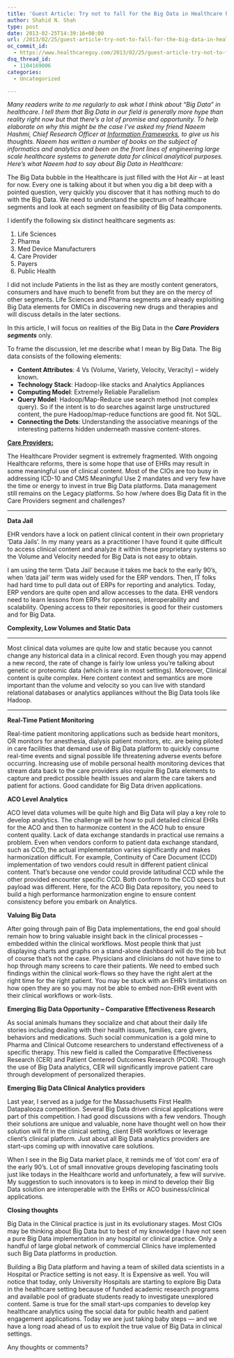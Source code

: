 ```yaml
---
title: 'Guest Article: Try not to fall for the Big Data in Healthcare hype, focus on actionable data that can improve clinical workflows'
author: Shahid N. Shah
type: post
date: 2013-02-25T14:39:16+00:00
url: /2013/02/25/guest-article-try-not-to-fall-for-the-big-data-in-healthcare-hype-focus-on-actionable-data/
oc_commit_id:
  - https://www.healthcareguy.com/2013/02/25/guest-article-try-not-to-fall-for-the-big-data-in-healthcare-hype-focus-on-actionable-data/1478770822
dsq_thread_id:
  - 1104169006
categories:
  - Uncategorized

---
```

_Many readers write to me regularly to ask what I think about “Big Data” in healthcare. I tell them that Big Data in our field is generally more hype than reality right now but that there’s a lot of promise and opportunity. To help elaborate on why this might be the case I’ve asked my friend Naeem Hashmi, Chief Research Officer at <a href="http://infoframeworks.com/" target="_blank">Information Frameworks</a>, to give us his thoughts. Naeem has written a number of books on the subject of informatics and analytics and been on the front lines of engineering large scale healthcare systems to generate data for clinical analytical purposes. Here’s what Naeem had to say about Big Data in Healthcare:_

The Big Data bubble in the Healthcare is just filled with the Hot Air &#8211; at least for now. Every one is talking about it but when you dig a bit deep with a pointed question, very quickly you discover that it has nothing much to do with the Big Data. We need to understand the spectrum of healthcare segments and look at each segment on feasibility of Big Data components.

I identify the following six distinct healthcare segments as:

  1. Life Sciences 
  2. Pharma 
  3. Med Device Manufacturers 
  4. Care Provider 
  5. Payers 
  6. Public Health 

I did not include Patients in the list as they are mostly content generators, consumers and have much to benefit from but they are on the mercy of other segments. Life Sciences and Pharma segments are already exploiting Big Data elements for OMICs in discovering new drugs and therapies and will discuss details in the later sections.

In this article, I will focus on realities of the Big Data in the **_Care Providers segments_** only.

To frame the discussion, let me describe what I mean by Big Data. The Big data consists of the following elements:

  * **Content Attributes**: 4 Vs (Volume, Variety, Velocity, Veracity) &#8211; widely known. 
  * **Technology Stack**: Hadoop-like stacks and Analytics Appliances 
  * **Computing Model**: Extremely Reliable Parallelism 
  * **Query Model**: Hadoop/Map-Reduce use search method (not complex query). So if the intent is to do searches against large unstructured content, the pure Hadoop/map-reduce functions are good fit. Not SQL. 
  * **Connecting the Dots**: Understanding the associative meanings of the interesting patterns hidden underneath massive content-stores. 

**<u>Care Providers:</u>**

The Healthcare Provider segment is extremely fragmented. With ongoing Healthcare reforms, there is some hope that use of EHRs may result in some meaningful use of clinical content. Most of the CIOs are too busy in addressing ICD-10 and CMS Meaningful Use 2 mandates and very few have the time or energy to invest in true Big Data platforms. Data management still remains on the Legacy platforms. So how /where does Big Data fit in the Care Providers segment and challenges?

****

**Data Jail**

EHR vendors have a lock on patient clinical content in their own proprietary &#8216;Data Jails&#8217;. In my many years as a practitioner I have found it quite difficult to access clinical content and analyze it within these proprietary systems so the Volume and Velocity needed for Big Data is not easy to obtain.

I am using the term &#8216;Data Jail&#8217; because it takes me back to the early 90&#8217;s, when &#8216;data jail&#8217; term was widely used for the ERP vendors. Then, IT folks had hard time to pull data out of ERPs for reporting and analytics. Today, ERP vendors are quite open and allow accesses to the data. EHR vendors need to learn lessons from ERPs for openness, interoperability and scalability. Opening access to their repositories is good for their customers and for Big Data.

**Complexity, Low Volumes and Static Data**

****

Most clinical data volumes are quite low and static because you cannot change any historical data in a clinical record. Even though you may append a new record, the rate of change is fairly low unless you’re talking about genetic or proteomic data (which is rare in most settings). Moreover, Clinical content is quite complex. Here content context and semantics are more important than the volume and velocity so you can live with standard relational databases or analytics appliances without the Big Data tools like Hadoop.

****

**Real-Time Patient Monitoring**

Real-time patient monitoring applications such as bedside heart monitors, OR monitors for anesthesia, dialysis patient monitors, etc. are being piloted in care facilities that demand use of Big Data platform to quickly consume real-time events and signal possible life threatening adverse events before occurring. Increasing use of mobile personal health monitoring devices that stream data back to the care providers also require Big Data elements to capture and predict possible health issues and alarm the care takers and patient for actions. Good candidate for Big Data driven applications.

**ACO Level Analytics**

ACO level data volumes will be quite high and Big Data will play a key role to develop analytics. The challenge will be how to pull detailed clinical EHRs for the ACO and then to harmonize content in the ACO hub to ensure content quality. Lack of data exchange standards in practical use remains a problem. Even when vendors conform to patient data exchange standard, such as CCD, the actual implementation varies significantly and makes harmonization difficult. For example, Continuity of Care Document (CCD) implementation of two vendors could result in different patient clinical content. That’s because one vendor could provide latitudinal CCD while the other provided encounter specific CCD. Both conform to the CCD specs but payload was different. Here, for the ACO Big Data repository, you need to build a high performance harmonization engine to ensure content consistency before you embark on Analytics.

**Valuing Big Data**

After going through pain of Big Data implementations, the end goal should remain how to bring valuable insight back in the clinical processes &#8211; embedded within the clinical workflows. Most people think that just displaying charts and graphs on a stand-alone dashboard will do the job but of course that’s not the case. Physicians and clinicians do not have time to hop through many screens to care their patients. We need to embed such findings within the clinical work-flows so they have the right alert at the right time for the right patient. You may be stuck with an EHR&#8217;s limitations on how open they are so you may not be able to embed non-EHR event with their clinical workflows or work-lists.

**Emerging Big Data Opportunity &#8211; Comparative Effectiveness Research**

As social animals humans they socialize and chat about their daily life stories including dealing with their health issues, families, care givers, behaviors and medications. Such social communication is a gold mine to Pharma and Clinical Outcome researchers to understand effectiveness of a specific therapy. This new field is called the Comparative Effectiveness Research (CER) and Patient Centered Outcomes Research (PCOR). Through the use of Big Data analytics, CER will significantly improve patient care through development of personalized therapies.

**Emerging Big Data Clinical Analytics providers**

Last year, I served as a judge for the Massachusetts First Health Datapalooza competition. Several Big Data driven clinical applications were part of this competition. I had good discussions with a few vendors. Though their solutions are unique and valuable, none have thought well on how their solution will fit in the clinical setting, client EHR workflows or leverage client&#8217;s clinical platform. Just about all Big Data analytics providers are start-ups coming up with innovative care solutions.

When I see in the Big Data market place, it reminds me of &#8216;dot com&#8217; era of the early 90&#8217;s. Lot of small innovative groups developing fascinating tools just like todays in the Healthcare world and unfortunately, a few will survive. My suggestion to such innovators is to keep in mind to develop their Big Data solution are interoperable with the EHRs or ACO business/clinical applications.

**Closing thoughts**

Big Data in the Clinical practice is just in its evolutionary stages. Most CIOs may be thinking about Big Data but to best of my knowledge I have not seen a pure Big Data implementation in any hospital or clinical practice. Only a handful of large global network of commercial Clinics have implemented such Big Data platforms in production.

Building a Big Data platform and having a team of skilled data scientists in a Hospital or Practice setting is not easy. It is Expensive as well. You will notice that today, only University Hospitals are starting to explore Big Data in the healthcare setting because of funded academic research programs and available pool of graduate students ready to investigate unexplored content. Same is true for the small start-ups companies to develop key healthcare analytics using the social data for public health and patient engagement applications. Today we are just taking baby steps &#8212; and we have a long road ahead of us to exploit the true value of Big Data in clinical settings.

Any thoughts or comments?